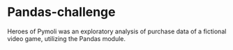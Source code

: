 # Pandas-challenge
Heroes of Pymoli was an exploratory analysis of purchase data of a fictional video game, utilizing the Pandas module. 
